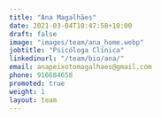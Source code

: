```yaml
---
title: "Ana Magalhães"
date: 2021-03-04T10:47:58+10:00
draft: false
image: "images/team/ana_home.webp"
jobtitle: "Psicóloga Clínica"
linkedinurl: "/team/bio/ana/"
email: anapeixotomagalhaes@gmail.com
phone: 916684658
promoted: true
weight: 1
layout: team
---
```

